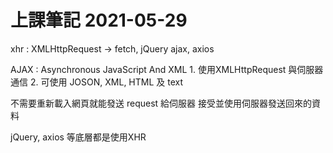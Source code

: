 # 上課筆記 2021-05-29

xhr : XMLHttpRequest -> fetch, jQuery ajax, axios


AJAX : Asynchronous JavaScript And XML
    1. 使用XMLHttpRequest 與伺服器通信
    2. 可使用 JOSON, XML, HTML 及 text

不需要重新載入網頁就能發送 request 給伺服器
接受並使用伺服器發送回來的資料

jQuery, axios 等底層都是使用XHR
